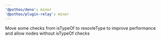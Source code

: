 ```yaml
---
'@pothos/deno': minor
'@pothos/plugin-relay': minor
---
```


Move some checks from isTypeOf to resovleType to improve performance and allow nodes without
isTypeOf checks
